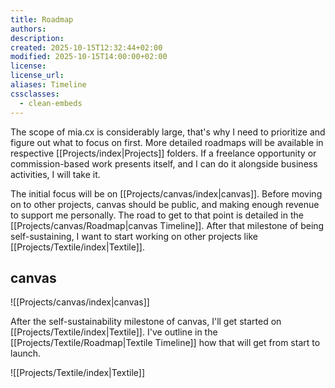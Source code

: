 ```yaml
---
title: Roadmap
authors:
description:
created: 2025-10-15T12:32:44+02:00
modified: 2025-10-15T14:00:00+02:00
license:
license_url:
aliases: Timeline
cssclasses:
  - clean-embeds
---
```


The scope of mia.cx is considerably large, that's why I need to prioritize and figure out what to focus on first. More detailed roadmaps will be available in respective [[Projects/index|Projects]] folders. If a freelance opportunity or commission-based work presents itself, and I can do it alongside business activities, I will take it.

The initial focus will be on [[Projects/canvas/index|canvas]]. Before moving on to other projects, canvas should be public, and making enough revenue to support me personally. The road to get to that point is detailed in the [[Projects/canvas/Roadmap|canvas Timeline]]. After that milestone of being self-sustaining, I want to start working on other projects like [[Projects/Textile/index|Textile]].

## canvas

![[Projects/canvas/index|canvas]]

After the self-sustainability milestone of canvas, I'll get started on [[Projects/Textile/index|Textile]]. I've outline in the [[Projects/Textile/Roadmap|Textile Timeline]] how that will get from start to launch.

![[Projects/Textile/index|Textile]]
